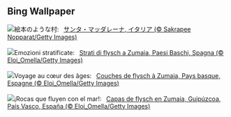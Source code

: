 ## Bing Wallpaper
![](https://www.bing.com/th?id=OHR.SantaMaddalena_JA-JP3939499195_UHD.jpg&w=1000)絵本のような村:&nbsp;&ensp;[サンタ・マッダレーナ, イタリア (© Sakrapee Nopparat/Getty Images)](https://www.bing.com/th?id=OHR.SantaMaddalena_JA-JP3939499195_UHD.jpg)
<br><br/>
![](https://www.bing.com/th?id=OHR.GipuzcoaSummer_IT-IT3301652373_UHD.jpg&w=1000)Emozioni stratificate:&nbsp;&ensp;[Strati di flysch a Zumaia, Paesi Baschi, Spagna (© Eloi_Omella/Getty Images)](https://www.bing.com/th?id=OHR.GipuzcoaSummer_IT-IT3301652373_UHD.jpg)
<br><br/>
![](https://www.bing.com/th?id=OHR.GipuzcoaSummer_FR-FR5838334376_UHD.jpg&w=1000)Voyage au cœur des âges:&nbsp;&ensp;[Couches de flysch à Zumaia, Pays basque, Espagne (© Eloi_Omella/Getty Images)](https://www.bing.com/th?id=OHR.GipuzcoaSummer_FR-FR5838334376_UHD.jpg)
<br><br/>
![](https://www.bing.com/th?id=OHR.GipuzcoaSummer_ES-ES6183424688_UHD.jpg&w=1000)¡Rocas que fluyen con el mar!:&nbsp;&ensp;[Capas de flysch en Zumaia, Guipúzcoa, País Vasco, España (© Eloi_Omella/Getty Images)](https://www.bing.com/th?id=OHR.GipuzcoaSummer_ES-ES6183424688_UHD.jpg)
<br><br/>
